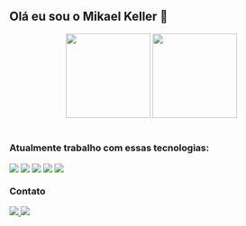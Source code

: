 ## Olá eu sou o Mikael Keller 👋
<div align="center">
 
  <img height="150em" src="https://github-readme-stats.vercel.app/api?username=ServerK001&show_icons=true&theme=github_dark&include_all_commits=true&count_private=true"/>
    
  <img height="150em" src="https://github-readme-stats.vercel.app/api/top-langs/?username=ServerK001&layout=compact&langs_count=7&theme=github_dark"/>
</div>
<br/>


  ### Atualmente trabalho com essas tecnologias:  
<div style="display: inline_block">

  <img align="center"   src="https://img.shields.io/badge/JavaScript-F7DF1E?style=for-the-badge&logo=javascript&logoColor=black">
  <img align="center"   src="https://img.shields.io/badge/React-20232A?style=for-the-badge&logo=react&logoColor=61DAFB">
  <img align="center"   src="https://img.shields.io/badge/HTML5-E34F26?style=for-the-badge&logo=html5&logoColor=white">
  <img align="center"  src="	https://img.shields.io/badge/CSS3-1572B6?style=for-the-badge&logo=css3&logoColor=white">
  <img align="center"  src="https://img.shields.io/badge/Sass-CC6699?style=for-the-badge&logo=sass&logoColor=white">
    

 </div>
 
 ### Contato
 <div style="display: inline_block; justify-items: center; align-items: center">
 <a href="https://www.linkedin.com/in/mikael-keller-6511341a2/" target="_blank">
  <img src="https://img.shields.io/badge/LinkedIn-0077B5?style=for-the-badge&logo=linkedin&logoColor=white"/>
</a>
 
 <a href="https://www.linkedin.com/in/mikael-keller-6511341a2/" target="_blank">
 <a href = "mailto:mkingkeller@gmail.com" ><img src="https://img.shields.io/badge/-Gmail-%23333?style=for-the-badge&logo=gmail&logoColor=white" target="_blank"></a>
 </div>
  
  




